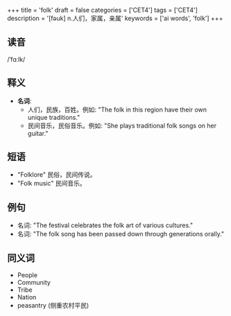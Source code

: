 +++
title = 'folk'
draft = false
categories = ['CET4']
tags = ['CET4']
description = '[fəuk] n.人们，家属，亲属'
keywords = ['ai words', 'folk']
+++

## 读音
/ˈfɑːlk/

## 释义
- **名词**:
  - 人们，民族，百姓。例如: "The folk in this region have their own unique traditions."
  - 民间音乐，民俗音乐。例如: "She plays traditional folk songs on her guitar."

## 短语
- "Folklore" 民俗，民间传说。
- "Folk music" 民间音乐。

## 例句
- 名词: "The festival celebrates the folk art of various cultures."
- 名词: "The folk song has been passed down through generations orally."

## 同义词
- People
- Community
- Tribe
- Nation
- peasantry (侧重农村平民)
